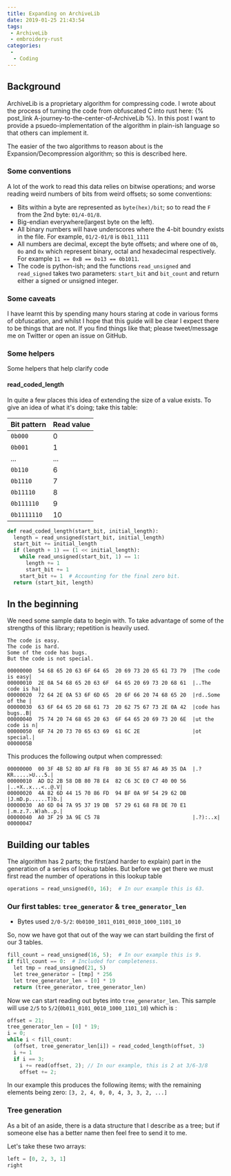 ```yaml
---
title: Expanding on ArchiveLib
date: 2019-01-25 21:43:54
tags:
 - ArchiveLib
 - embroidery-rust
categories:
 - 
  - Coding
---
```


## Background

ArchiveLib is a proprietary algorithm for compressing code. I wrote about the process of turning the code from obfuscated C into rust here: {% post_link A-journey-to-the-center-of-ArchiveLib %}. In this post I want to provide a psuedo-implementation of the algorithm in plain-ish language so that others can implement it.

The easier of the two algorithms to reason about is the Expansion/Decompression algorithm; so this is described here.


### Some conventions

A lot of the work to read this data relies on bitwise operations; and worse reading weird numbers of bits from weird offsets; so some conventions:

 - Bits within a byte are represented as `byte(hex)/bit`; so to read the `F` from the 2nd byte: `01/4-01/8`.
 - Big-endian everywhere(largest byte on the left).
 - All binary numbers will have underscores where the 4-bit boundry exists in the file. For example, `01/2-01/8` is `0b11_1111`
 - All numbers are decimal, except the byte offsets; and where one of `0b`, `0o` and `0x` which represent binary, octal and hexadecimal respectively. For example `11 == 0xB == 0o13 == 0b1011`.
 - The code is python-ish; and the functions `read_unsigned` and `read_signed` takes two parameters: `start_bit` and `bit_count` and return either a signed or unsigned integer.
 
### Some caveats

I have learnt this by spending many hours staring at code in various forms of obfuscation, and whilst I hope that this guide will be clear I expect there to be things that are not. If you find things like that; please tweet/message me on Twitter or open an issue on GitHub.

### Some helpers

Some helpers that help clarify code

#### read_coded_length

In quite a few places this idea of extending the size of a value exists. To give an idea of what it's doing; take this table:

| Bit pattern | Read value |
| ----------- | ---------- |
| `0b000`     | 0          |
| `0b001`     | 1          |
| ...         | ...        |
| `0b110`     | 6          |
| `0b1110`    | 7          |
| `0b11110`   | 8          |
| `0b111110`  | 9          |
| `0b1111110` | 10          |

```python
def read_coded_length(start_bit, initial_length):
  length = read_unsigned(start_bit, initial_length)
  start_bit += initial_length
  if (length + 1) == (1 << initial_length):
    while read_unsigned(start_bit, 1) == 1:
      length += 1
      start_bit += 1
    start_bit += 1  # Accounting for the final zero bit.
  return (start_bit, length)
```

## In the beginning

We need some sample data to begin with. To take advantage of some of the strengths of this library; repetition is heavily used.

```text Input
The code is easy.
The code is hard.
Some of the code has bugs.
But the code is not special.
```

```text Input(hexdump)
00000000  54 68 65 20 63 6F 64 65  20 69 73 20 65 61 73 79  |The code is easy|
00000010  2E 0A 54 68 65 20 63 6F  64 65 20 69 73 20 68 61  |..The code is ha|
00000020  72 64 2E 0A 53 6F 6D 65  20 6F 66 20 74 68 65 20  |rd..Some of the |
00000030  63 6F 64 65 20 68 61 73  20 62 75 67 73 2E 0A 42  |code has bugs..B|
00000040  75 74 20 74 68 65 20 63  6F 64 65 20 69 73 20 6E  |ut the code is n|
00000050  6F 74 20 73 70 65 63 69  61 6C 2E                 |ot special.|
0000005B
```

This produces the following output when compressed:

```text Output(hexdump)
00000000  00 3F 4B 52 8D AF F8 FB  80 3E 55 87 A6 A9 35 DA  |.?KR.....>U...5.|
00000010  AD D2 2B 58 DB 80 78 E4  82 C6 3C E0 C7 40 00 56  |..+X..x...<..@.V|
00000020  4A 82 6D 44 15 70 86 FD  94 BF 0A 9F 54 29 62 DB  |J.mD.p......T)b.|
00000030  A0 6D 04 7A 95 37 19 DB  57 29 61 68 F8 DE 70 E1  |.m.z.7..W)ah..p.|
00000040  A0 3F 29 3A 9E C5 78                              |.?):..x|
00000047
```

## Building our tables

The algorithm has 2 parts; the first(and harder to explain) part in the generation of a series of lookup tables. But before we get there we must first read the number of operations in this lookup table 

```python
operations = read_unsigned(0, 16);  # In our example this is 63.
```

### Our first tables: `tree_generator` & `tree_generator_len`

 - Bytes used `2/0-5/2`: `0b0100_1011_0101_0010_1000_1101_10`

So, now we have got that out of the way we can start building the first of our 3 tables.

```python
fill_count = read_unsigned(16, 5);  # In our example this is 9.
if fill_count == 0:  # Included for completeness.
  let tmp = read_unsigned(21, 5)
  let tree_generator = [tmp] * 256
  let tree_generator_len = [0] * 19
  return (tree_generator, tree_generator_len)
```

Now we can start reading out bytes into `tree_generator_len`. This sample will use `2/5` to `5/2`(`0b011_0101_0010_1000_1101_10`) which is :

```rust
offset = 21;
tree_generator_len = [0] * 19;
i = 0;
while i < fill_count:
  (offset, tree_generator_len[i]) = read_coded_length(offset, 3)
  i += 1
  if i == 3;
    i += read(offset, 2); // In our example, this is 2 at 3/6-3/8
    offset += 2;
```

In our example this produces the following items; with the remaining elements being zero: `[3, 2, 4, 0, 0, 4, 3, 3, 2, ...]`

### Tree generation

As a bit of an aside, there is a data structure that I describe as a tree; but if someone else has a better name then feel free to send it to me.

Let's take these two arrays:

```python
left = [0, 2, 3, 1]
right
```
